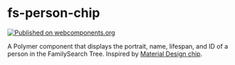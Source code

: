 # fs-person-chip

[![Published on webcomponents.org](https://img.shields.io/badge/webcomponents.org-published-blue.svg)](https://beta.webcomponents.org/element/fs-webcomponents/fs-person-chip)

A Polymer component that displays the portrait, name, lifespan, and ID of a 
person in the FamilySearch Tree. Inspired by [Material Design chip](https://www.google.com/design/spec/components/chips.html).
